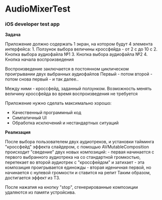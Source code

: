 # AudioMixerTest
### iOS developer test app

**Задача**
<p>
  Приложение должно содержать 1 экран, на котором будут 4 элемента интерфейса: 
1. Ползунок выбора величины кроссфейда - от 2 с до 10 с 
2. Кнопка выбора аудиофайла №1
3. Кнопка выбора аудиофайла №2
4. Кнопка начала воспроизведения 
 
Воспроизведение заключается в постоянном циклическом проигрывании двух выбранных аудиофайлов 
Первый - потом второй - потом снова первый - и так далее.. 
 
Между ними - кроссфейд, заданный ползунком. Возможность менять величину кроссфейда во время воспроизведения не требуется 
 
Приложение нужно сделать максимально хорошо: 
* Качественный программный код 
* Симпатичный UI 
* Обработка исключений и нестандартных ситуаций 
</p>

**Реализация**
<p>
После выбора пользователем двух аудиотреков, и установки тайминга "кроссфейд" эффекта слайдером, с помощью AVMutableComposition происходит "сведение" двух новых композиций:
- первая начинается с первого выбранного аудиотрека на со стандартной громкостью, перетекает во второй аудиотрек с "кроссфейдом" и затихает - эта композиция проигрывается единожды
- вторая иденичная первой, но начинается с нулевой громкости и ставится на репит
 Таким образом, достигается эффект из ТЗ.
 
 После нажатия на кнопку "stop", сгенерированные композиции удаляются из памяти устройсива.
</p>
